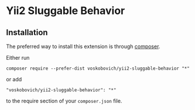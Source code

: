 Yii2 Sluggable Behavior
================================

Installation
------------

The preferred way to install this extension is through [composer](http://getcomposer.org/download/).

Either run

```
composer require --prefer-dist voskobovich/yii2-sluggable-behavior "*"
```

or add

```
"voskobovich/yii2-sluggable-behavior": "*"
```

to the require section of your `composer.json` file.